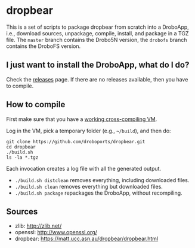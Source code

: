 # dropbear

This is a set of scripts to package dropbear from scratch into a DroboApp, i.e., download sources, unpackage, compile, install, and package in a TGZ file. The `master` branch contains the Drobo5N version, the `drobofs` branch contains the DroboFS version.

## I just want to install the DroboApp, what do I do?

Check the [releases](https://github.com/droboports/dropbear/releases) page. If there are no releases available, then you have to compile.

## How to compile

First make sure that you have a [working cross-compiling VM](https://github.com/droboports/droboports.github.io/wiki/Setting-up-a-VM).

Log in the VM, pick a temporary folder (e.g., `~/build`), and then do:

```
git clone https://github.com/droboports/dropbear.git
cd dropbear
./build.sh
ls -la *.tgz
```

Each invocation creates a log file with all the generated output.

* `./build.sh distclean` removes everything, including downloaded files.
* `./build.sh clean` removes everything but downloaded files.
* `./build.sh package` repackages the DroboApp, without recompiling.

## Sources

* zlib: http://zlib.net/
* openssl: http://www.openssl.org/
* dropbear: https://matt.ucc.asn.au/dropbear/dropbear.html
